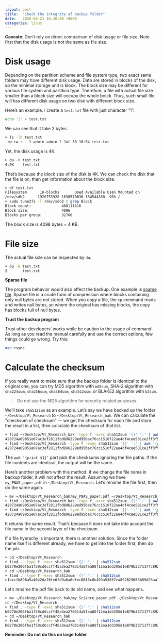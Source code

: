 ```yaml
---
layout: post
title:  "Check the integrity of backup folder"
date:   2020-08-21 16:40:00 +0800
categories: linux
---
```




**Caveate**: Don’t rely on direct comparison of disk usage or file size. Note first that the disk usage is not the same as file size. 

# Disk usage

Depending on the partition scheme and file system type, two exact same folders may have different disk usage. Data are stored in blocks of the disk, so the minimal storage unit is block. The block size may be different for various file system and partition type. Therefore, a file with actual file size smaller than a block size will occupy the whole bolck. Thus, such small file will has different disk usage on two disk with different block size. 

Here’s an example. I create a `test.txt` file with just character “1”. 

```bash
echo '1' > test.txt
```

We can see that it take 2 bytes.

```bash
➤ ls -lh test.txt 
-rw-rw-r-- 1 admin admin 2 Jul 30 18:54 test.txt
```

Yet, the disk usage is 4K. 

```bash
➤ du -h test.txt 
4.0K    test.txt
```

That’s because the block size of the disk is 4K. We can check the disk that the file is on, then get information about the block size. 

```bash
➤ df test.txt 
Filesystem      1K-blocks       Used Available Use% Mounted on
/dev/sdb2      1920753928 1638570836 184544388  90% /
➤ sudo tune2fs -l /dev/sdb2 | grep Block
Block count:              488111616
Block size:               4096
Blocks per group:         32768
```

The block size is 4098 bytes = 4 KB.

# File size

The actual file size can be inspected by `du`.

```bash
➤ du -b test.txt 
2       test.txt
```

**Sparse file**

The program behavior would also affect the backup. One example is [sparse file](https://en.wikipedia.org/wiki/Sparse_file). Sparse file is a crude form of compression where blocks containing only null bytes are not stored. When you copy a file, the `cp` command reads and writes null bytes, so where the original has missing blocks, the copy has blocks full of null bytes.

**Trust the backup program**

Trust other developers’ works while be caution to the usage of command. As long as you read the manual carefully and use the correct options, few things could go wrong. Try this:

```bash
man rsync
```

# **Calculate the checksum**

If you really want to make sure that the backup folder is identical to the original one, you can try MD5 algorithm with `md5sum`, SHA-2 algorithm with `sha224sum`, `sha256sum`, `sha384sum`, `sha512sum`, or BLAKE2  algorithm with `b2sum`. 

> Do not use the MD5 algorithm for security related  purposes.

We’ll take `sha512sum` as an example. Let’s say we have backed up the folder `~/Desktop/Vt_Research` to `~/Desktop/Vt_Research_bak`. We can calculate the "checksum of checksum” — we get the checksum for each file and store the result in a list, then calculate the checksum of that list.

```bash
➤ find ~/Desktop/Vt_Research_bak -type f -exec sha512sum '{}' ';' | awk '{print $1}'| sha512sum
420724a09851e07ac3ef2811fbd896229ed95bac76cc1510f22ae4df4cee581ce2ff3f9309b9e1c25d211beafaa469204795d34e0fe0a9b1f4b9a6ea05a9bfd0  -
➤ find ~/Desktop/Vt_Research -type f -exec sha512sum '{}' ';' | awk '{print $1}'| sha512sum
420724a09851e07ac3ef2811fbd896229ed95bac76cc1510f22ae4df4cee581ce2ff3f9309b9e1c25d211beafaa469204795d34e0fe0a9b1f4b9a6ea05a9bfd0  -
```

The `awk '{print $1}’` part pick the checksums ignoring the file paths. If the file contents are identical, the output will be the same. 

Here’s another problem with this method. If we change the file name in backup folder, it will not affect the result. Assuming we have `my_PNAS_paper.pdf` in `~/Desktop/Vt_Research`. Let’s rename the file first, then do the same again.

```bash
➤ mv ~/Desktop/Vt_Research_bak/my_PNAS_paper.pdf ~/Desktop/Vt_Research_bak/my_Science_paper.pdf 
➤ find ~/Desktop/Vt_Research_bak -type f -exec sha512sum '{}' ';' | awk '{print $1}'| sha512sum
420724a09851e07ac3ef2811fbd896229ed95bac76cc1510f22ae4df4cee581ce2ff3f9309b9e1c25d211beafaa469204795d34e0fe0a9b1f4b9a6ea05a9bfd0  -
➤ find ~/Desktop/Vt_Research -type f -exec sha512sum '{}' ';' | awk '{print $1}'| sha512sum
420724a09851e07ac3ef2811fbd896229ed95bac76cc1510f22ae4df4cee581ce2ff3f9309b9e1c25d211beafaa469204795d34e0fe0a9b1f4b9a6ea05a9bfd0  -
```

It returns the same result. That’s because it does not take into account the file name in the second layer of the checksum.

If a file hyerachy is important, there is another solution. Since the folder name itself is different already, we have to get into the folder first, then do the job.

```bash
➤ cd ~/Desktop/Vt_Research
➤ find . -type f -exec sha512sum '{}' ';' | sha512sum
b0270e206fba1f50cd0ccff45a3ea270314a5fea88f12ea1dd395d1e879b3371177c8927eb39a2d7e8936d4c3f0f41b51bc6710f3091667fc5cbc8ce90a5bfeb  -
➤ cd ~/Desktop/Vt_Research_bak
➤ find . -type f -exec sha512sum '{}' ';' | sha512sum
c1bccfb898a5a4042da26fe6fd9a6a6efec6816c8b499a53037ea892829653b59d23aa738a3356dab398cae6a4d69fdeda350cfcf05fb93792e75234c681c323  -
```

Let’s rename the pdf file back to its old name, and see what happens.

```bash
➤ mv ~/Desktop/Vt_Research_bak/my_Science_paper.pdf ~/Desktop/Vt_Research_bak/my_PNAS_paper.pdf 
cd ~/Desktop/Vt_Research
➤ find . -type f -exec sha512sum '{}' ';' | sha512sum
b0270e206fba1f50cd0ccff45a3ea270314a5fea88f12ea1dd395d1e879b3371177c8927eb39a2d7e8936d4c3f0f41b51bc6710f3091667fc5cbc8ce90a5bfeb  -
➤ cd ~/Desktop/Vt_Research_bak
➤ find . -type f -exec sha512sum '{}' ';' | sha512sum
b0270e206fba1f50cd0ccff45a3ea270314a5fea88f12ea1dd395d1e879b3371177c8927eb39a2d7e8936d4c3f0f41b51bc6710f3091667fc5cbc8ce90a5bfeb  -
```

**Reminder: Do not do this on large folder**


